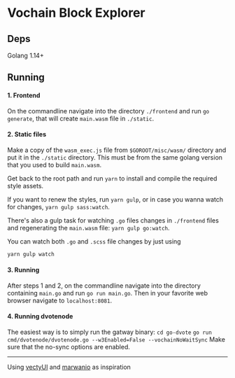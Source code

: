 # Vochain Block Explorer

## Deps

Golang 1.14+

## Running

#### 1. Frontend

On the commandline navigate into the directory `./frontend` and run `go generate`, that will create `main.wasm` file in `./static`.

#### 2. Static files

Make a copy of the `wasm_exec.js` file from `$GOROOT/misc/wasm/` directory and put it in the `./static` directory.  This must be from the same golang version that you used to build `main.wasm`.

Get back to the root path and run `yarn` to install and compile the required style assets.

If you want to renew the styles, run `yarn gulp`, or in case you wanna watch for changes, `yarn gulp sass:watch`.

There's also a gulp task for watching `.go` files changes in `./frontend` files and regenerating the `main.wasm` file: `yarn gulp go:watch`.

You can watch both `.go` and `.scss` file changes by just using

~~~bash
yarn gulp watch
~~~

#### 3. Running

After steps 1 and 2, on the commandline navigate into the directory containing `main.go` and run `go run main.go`. Then in your favorite web browser navigate to `localhost:8081`.

#### 4. Running dvotenode

The easiest way is to simply run the gatway binary:
`cd go-dvote`
`go run cmd/dvotenode/dvotenode.go --w3Enabled=False --vochainNoWaitSync`
Make sure that the no-sync options are enabled.

----
Using [vectyUI](https://github.com/nathanhack/vectyUI) and [marwanio](https://github.com/marwan-at-work/marwanio) as inspiration
